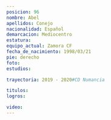 ```yaml
---
posicion: 96
nombre: Abel
apellidos: Conejo
nacionalidad: Español
demarcacion: Mediocentro
estatura: 
equipo_actual: Zamora CF
fecha_de_nacimiento: 1998/03/21
pie: derecho
foto: 
estudios:

trayectoria: 2019 - 2020#CD Numancia

titulos:
logros:

video:
---
```

